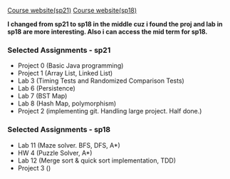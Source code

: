 [Course website(sp21)](https://sp21.datastructur.es/)
[Course website(sp18)](https://sp18.datastructur.es/index.html)

**I changed from sp21 to sp18 in the middle cuz i found the proj and lab in sp18 are more interesting. Also i can access the mid term for sp18.**

### Selected Assignments - sp21 
- Project 0 (Basic Java programming)
- Project 1 (Array List, Linked List)
- Lab 3 (Timing Tests and Randomized Comparison Tests)
- Lab 6 (Persistence)
- Lab 7 (BST Map)
- Lab 8 (Hash Map, polymorphism)
- Project 2 (implementing git. Handling large project. Half done.)

### Selected Assignments - sp18
- Lab 11 (Maze solver. BFS, DFS, A*)
- HW 4 (Puzzle Solver, A*)
- Lab 12 (Merge sort & quick sort implementation, TDD)
- Project 3 ()
